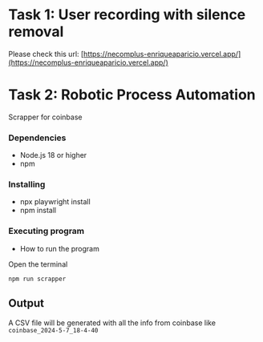 # Task 1: User recording with silence removal

Please check this url: [https://necomplus-enriqueaparicio.vercel.app/](https://necomplus-enriqueaparicio.vercel.app/) 


# Task 2: Robotic Process Automation

Scrapper for coinbase

### Dependencies

* Node.js 18 or higher
* npm

### Installing

* npx playwright install
* npm install

### Executing program

* How to run the program

Open the terminal
```
npm run scrapper
```

## Output

A CSV file will be generated with all the info from coinbase like `coinbase_2024-5-7_18-4-40`
